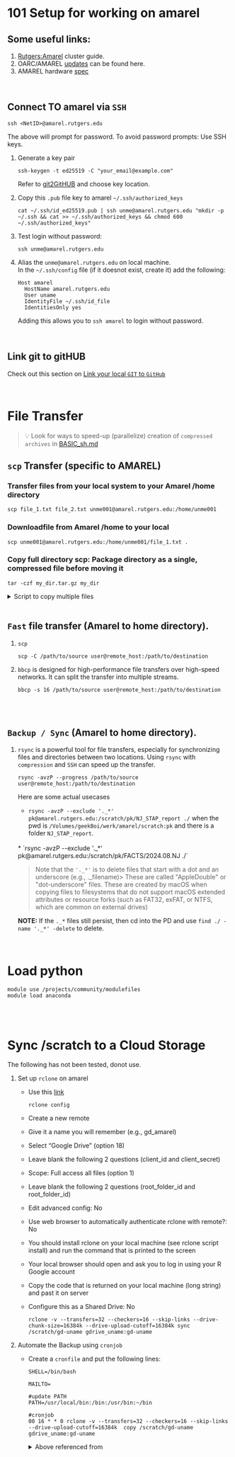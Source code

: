 # 101 Setup for working on amarel    
## Some useful links:    
1. [Rutgers:Amarel](https://sites.google.com/view/cluster-user-guide) cluster guide.      
1. OARC/AMAREL [updates](https://oarc.rutgers.edu/events/list/) can be found here.  
1. AMAREL hardware [spec](https://sites.google.com/view/cluster-user-guide/amarel#h.kyrykrouyxxz)

<br>

## Connect TO amarel via `SSH` 

```
ssh <NetID>@amarel.rutgers.edu
```
The above will prompt for password. To avoid password prompts: Use SSH keys.    

1. Generate a key pair 
    ```
    ssh-keygen -t ed25519 -C "your_email@example.com"
    ```
    Refer to [git2GitHUB](/BASIC_cluster/BASIC_git2GitHUB.md#31-generate-a-ssh-key-pair-using-the-ed25519-algorithm) and choose key location. 

1. Copy this `.pub` file key to amarel `~/.ssh/authorized_keys`
    ```
    cat ~/.ssh/id_ed25519.pub | ssh unme@amarel.rutgers.edu "mkdir -p ~/.ssh && cat >> ~/.ssh/authorized_keys && chmod 600 ~/.ssh/authorized_keys"
    ```

1. Test login without password:   
    ```
    ssh unme@amarel.rutgers.edu
    ```

1. Alias the `unme@amarel.rutgers.edu` on local machine.    
  In the `~/.ssh/config` file (if it doesnot exist, create it) add the following:     
    ```
    Host amarel
      HostName amarel.rutgers.edu
      User uname
      IdentityFile ~/.ssh/id_file
      IdentitiesOnly yes
    ```
    Adding this allows you to `ssh amarel` to login without password.     

<br>

## Link git to gitHUB 
Check out this section on [Link your local `GIT`  to    `GitHub`](/BASIC_cluster/BASIC_git2GitHUB.md#link-your-local-git-to-github)

<br>

# File Transfer  
> :bulb: Look for ways to speed-up (parallelize) creation of `compressed archives` in [BASIC_sh.md](/BASIC_sh/BASIC_sh.md#file-compression)

## `scp` Transfer (specific to AMAREL)
### Transfer files from your local system to your Amarel /home directory
```
scp file_1.txt file_2.txt unme001@amarel.rutgers.edu:/home/unme001
```

### Downloadfile from Amarel /home to your local
```
scp unme001@amarel.rutgers.edu:/home/unme001/file_1.txt .
```

### Copy full directory scp: Package directory as a single, compressed file before moving it
```
tar -czf my_dir.tar.gz my_dir
```



<details>
<summary> Script to copy multiple files</summary>
  Make sure you have <a href="/BASIC_cluster/BASIC_amarel_rutgers.md#connect-to-amarel-via-ssh"> SSH configured </a>
  
  ```
  #!/bin/bash

  # variable format 
  REMOTE_USER="uname"
  REMOTE_HOST="amarel.rutgers.edu" 
  REMOTE_PATH="/scratch/${REMOTE_USER}/FACTS"

  FILES=(
    facts.install.amarel_incomplete.md
    facts.install.exec.facts.md
    READMEpostprocess.md
    facts.install.nz.exp.cookbook.md
    FACTS.2024.08.02_spaceTree.txt
  )

  for FILE in "${FILES[@]}"; do
      scp "${REMOTE_USER}@${REMOTE_HOST}:${REMOTE_PATH}/${FILE}" .
      
      # OR If you have added  alias in `~/.ssh/config` then use 
      scp amarel:${REMOTE_PATH}/${FILE}" .

  done
  ```
</details>


<br>


##  `Fast` file transfer (Amarel to home directory).    

  1. `scp`  
      ```
      scp -C /path/to/source user@remote_host:/path/to/destination
      ```
  
  1. `bbcp` is designed for high-performance file transfers over high-speed networks. It can split the transfer into multiple streams.     
      ```
      bbcp -s 16 /path/to/source user@remote_host:/path/to/destination  
      ```
      
<br><br>


## `Backup / Sync` (Amarel to home directory).    
  1. `rsync` is a powerful tool for file transfers, especially for synchronizing files and directories between two locations. Using `rsync` with `compression` and `SSH` can speed up the transfer.  
  
      ```
      rsync -avzP --progress /path/to/source user@remote_host:/path/to/destination 
      ````  
      Here are some actual usecases
      * ```rsync -avzP --exclude '._*' pk@amarel.rutgers.edu:/scratch/pk/NJ_STAP_report ./``` when the pwd is `/Volumes/geekBoi/werk/amarel/scratch:pk` and there is a folder `NJ_STAP_report`.      
      <br>
      * `rsync -avzP --exclude '._*' pk@amarel.rutgers.edu:/scratch/pk/FACTS/2024.08.NJ ./`       

      <br>

      > Note that the `'._*'`  is to delete files that start with a dot and an underscore (e.g., ._filename)> These are called "AppleDouble" or "dot-underscore" files. These are created by macOS when copying files to filesystems that do not support macOS extended attributes or resource forks (such as FAT32, exFAT, or NTFS, which are common on external drives)

      <b>NOTE:</b> If the `._*` files still persist, then cd into the PD and use `find ./ -name '._*' -delete` to delete.      
     
      <br>


# Load python 
```
module use /projects/community/modulefiles
module load anaconda
```

<br><br>

# Sync /scratch to a Cloud Storage    
The following has not been tested, donot use.

1. Set up `rclone` on amarel 
    * Use this [link](http://moo.nac.uci.edu/~hjm/HOWTO-rclone-to-Gdrive.html#_rclone_configuration)   
      
      ```
      rclone config
      ````  
      
        
    * Create a new remote
    * Give it a name you will remember (e.g., gd_amarel)
    * Select “Google Drive” (option 18)
    * Leave blank the following 2 questions (client_id and client_secret)
    * Scope: Full access all files (option 1)
    * Leave blank the following 2 questions (root_folder_id and root_folder_id)
    * Edit advanced config: No
    * Use web browser to automatically authenticate rclone with remote?: No
    * You should install rclone on your local machine (see rclone script install) and run the command that is printed to the screen
    * Your local browser should open and ask you to log in using your R Google account
    * Copy the code that is returned on your local machine (long string) and past it on server
    * Configure this as a Shared Drive: No

      ```
      rclone -v --transfers=32 --checkers=16 --skip-links --drive-chunk-size=16384k --drive-upload-cutoff=16384k sync /scratch/gd-uname gdrive_uname:gd-uname
      ```

1. Automate the Backup using `cronjob`   
    * Create a `cronfile` and put the following lines:   
      ```
      SHELL=/bin/bash

      MAILTO=

      #update PATH
      PATH=/usr/local/bin:/bin:/usr/bin:~/bin

      #cronjob
      00 16 * * 0 rclone -v --transfers=32 --checkers=16 --skip-links --drive-upload-cutoff=16384k  copy /scratch/gd-uname gdrive_uname:gd-uname
      ```

      <details>
      <summary>Above referenced from </summary>    

        [Mathieu Morlighem](https://icefuture.org/team/guide-for-new-team-members/)    
      </details>  
